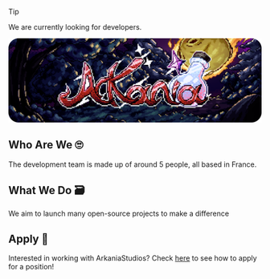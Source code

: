 > [!TIP]  
> We are currently looking for developers.  

![ArkaniaStudios](../banner.png)  
## Who Are We 🙄   
The development team is made up of around 5 people, all based in France.

## What We Do 🗃️  
We aim to launch many open-source projects to make a difference  

## Apply 📜  
Interested in working with ArkaniaStudios? Check [here](https://arkaniastudios.com/applyfor) to see how to apply for a position!
